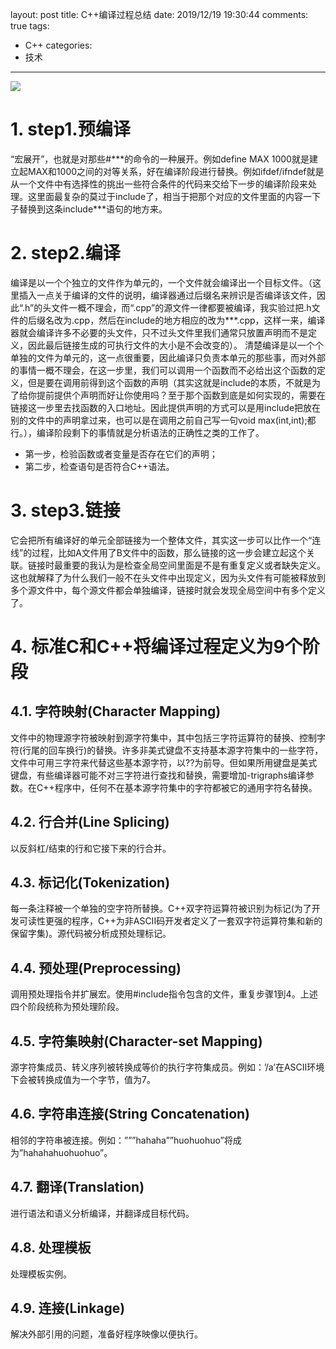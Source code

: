 layout: post
title: C++编译过程总结
date: 2019/12/19 19:30:44
comments: true
tags:
- C++
categories:
- 技术

---
<img src="https://eisenhao.coding.net/p/eisenhao/d/eisenhao/git/raw/master/uploads/CppCompile.jpg" class="full-image" />


# 1. step1.预编译
“宏展开”，也就是对那些\#\*\*\*的命令的一种展开。例如define MAX 1000就是建立起MAX和1000之间的对等关系，好在编译阶段进行替换。例如ifdef/ifndef就是从一个文件中有选择性的挑出一些符合条件的代码来交给下一步的编译阶段来处理。这里面最复杂的莫过于include了，相当于把那个对应的文件里面的内容一下子替换到这条include***语句的地方来。

<!-- more -->

# 2. step2.编译
编译是以一个个独立的文件作为单元的，一个文件就会编译出一个目标文件。（这里插入一点关于编译的文件的说明，编译器通过后缀名来辨识是否编译该文件，因此“.h”的头文件一概不理会，而“.cpp”的源文件一律都要被编译，我实验过把.h文件的后缀名改为.cpp，然后在include的地方相应的改为\*\*\*.cpp，这样一来，编译器就会编译许多不必要的头文件，只不过头文件里我们通常只放置声明而不是定义，因此最后链接生成的可执行文件的大小是不会改变的）。
清楚编译是以一个个单独的文件为单元的，这一点很重要，因此编译只负责本单元的那些事，而对外部的事情一概不理会，在这一步里，我们可以调用一个函数而不必给出这个函数的定义，但是要在调用前得到这个函数的声明（其实这就是include的本质，不就是为了给你提前提供个声明而好让你使用吗？至于那个函数到底是如何实现的，需要在链接这一步里去找函数的入口地址。因此提供声明的方式可以是用include把放在别的文件中的声明拿过来，也可以是在调用之前自己写一句void max(int,int);都行。），编译阶段剩下的事情就是分析语法的正确性之类的工作了。
- 第一步，检验函数或者变量是否存在它们的声明；
- 第二步，检查语句是否符合C++语法。

# 3. step3.链接
它会把所有编译好的单元全部链接为一个整体文件，其实这一步可以比作一个“连线”的过程，比如A文件用了B文件中的函数，那么链接的这一步会建立起这个关联。链接时最重要的我认为是检查全局空间里面是不是有重复定义或者缺失定义。这也就解释了为什么我们一般不在头文件中出现定义，因为头文件有可能被释放到多个源文件中，每个源文件都会单独编译，链接时就会发现全局空间中有多个定义了。

# 4. 标准C和C++将编译过程定义为9个阶段
## 4.1. 字符映射(Character Mapping)

文件中的物理源字符被映射到源字符集中，其中包括三字符运算符的替换、控制字符(行尾的回车换行)的替换。许多非美式键盘不支持基本源字符集中的一些字符，文件中可用三字符来代替这些基本源字符，以\?\?为前导。但如果所用键盘是美式键盘，有些编译器可能不对三字符进行查找和替换，需要增加-trigraphs编译参数。在C++程序中，任何不在基本源字符集中的字符都被它的通用字符名替换。

## 4.2. 行合并(Line Splicing)

以反斜杠/结束的行和它接下来的行合并。

## 4.3. 标记化(Tokenization)

每一条注释被一个单独的空字符所替换。C++双字符运算符被识别为标记(为了开发可读性更强的程序，C++为非ASCII码开发者定义了一套双字符运算符集和新的保留字集)。源代码被分析成预处理标记。

## 4.4. 预处理(Preprocessing)

调用预处理指令并扩展宏。使用#include指令包含的文件，重复步骤1到4。上述四个阶段统称为预处理阶段。

## 4.5. 字符集映射(Character-set Mapping)

源字符集成员、转义序列被转换成等价的执行字符集成员。例如：’/a’在ASCII环境下会被转换成值为一个字节，值为7。

## 4.6. 字符串连接(String Concatenation)

相邻的字符串被连接。例如：”””hahaha””huohuohuo”将成为”hahahahuohuohuo”。

## 4.7. 翻译(Translation)

进行语法和语义分析编译，并翻译成目标代码。

## 4.8. 处理模板

处理模板实例。

## 4.9. 连接(Linkage)

解决外部引用的问题，准备好程序映像以便执行。